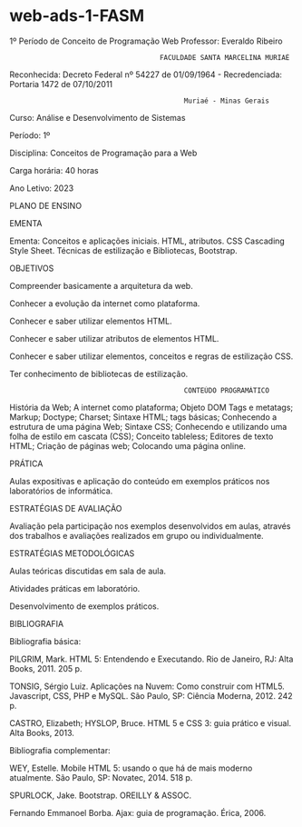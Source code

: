 # web-ads-1-FASM
 1º Período de Conceito de Programação Web          Professor: Everaldo Ribeiro

                                         FACULDADE SANTA MARCELINA MURIAÉ

Reconhecida: Decreto Federal nº 54227 de 01/09/1964 - Recredenciada: Portaria 1472 de 07/10/2011

                                               Muriaé - Minas Gerais



Curso: Análise e Desenvolvimento de Sistemas

Período: 1º

Disciplina: Conceitos de Programação para a Web

Carga horária: 40 horas

Ano Letivo: 2023


PLANO DE ENSINO

EMENTA

Ementa: Conceitos e aplicações iniciais. HTML, atributos. CSS Cascading Style Sheet. Técnicas de estilização e Bibliotecas, Bootstrap.

OBJETIVOS

Compreender basicamente a arquitetura da web.

Conhecer a evolução da internet como plataforma.

Conhecer e saber utilizar elementos HTML.

Conhecer e saber utilizar atributos de elementos HTML.

Conhecer e saber utilizar elementos, conceitos e regras de estilização CSS.

Ter conhecimento de bibliotecas de estilização.


                                               CONTEÚDO PROGRAMÁTICO


História da Web; A internet como plataforma; Objeto DOM Tags e metatags; Markup; Doctype; Charset; Sintaxe HTML; tags básicas; Conhecendo a estrutura de uma página Web; Sintaxe CSS; Conhecendo e utilizando uma folha de estilo em cascata (CSS); Conceito tableless; Editores de texto HTML; Criação de páginas web; Colocando uma página online.


PRÁTICA

Aulas expositivas e aplicação do conteúdo em exemplos práticos nos laboratórios de informática.

ESTRATÉGIAS DE AVALIAÇÃO

Avaliação pela participação nos exemplos desenvolvidos em aulas, através dos trabalhos e avaliações realizados em grupo ou individualmente.

ESTRATÉGIAS METODOLÓGICAS

Aulas teóricas discutidas em sala de aula.

Atividades práticas em laboratório.

Desenvolvimento de exemplos práticos.


BIBLIOGRAFIA

Bibliografia básica:

PILGRIM, Mark. HTML 5: Entendendo e Executando. Rio de Janeiro, RJ: Alta Books, 2011. 205 p.

TONSIG, Sérgio Luiz. Aplicações na Nuvem: Como construir com HTML5. Javascript, CSS, PHP e MySQL. São Paulo, SP: Ciência Moderna, 2012. 242 p.

CASTRO, Elizabeth; HYSLOP,  Bruce. HTML 5 e CSS 3: guia prático e visual. Alta Books, 2013.

Bibliografia complementar:

WEY, Estelle. Mobile HTML 5: usando o que há de mais moderno atualmente. São Paulo, SP: Novatec, 2014. 518 p.

SPURLOCK, Jake. Bootstrap.  OREILLY & ASSOC.

Fernando Emmanoel Borba. Ajax: guia de programação. Érica, 2006.


